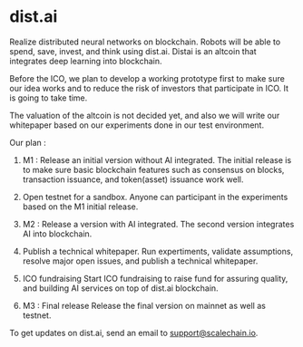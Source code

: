 # dist.ai

Realize distributed neural networks on blockchain. Robots will be able to spend, save, invest, and think using dist.ai.
Distai is an altcoin that integrates deep learning into blockchain. 

Before the ICO, we plan to develop a working prototype first to make sure our idea works and to reduce the risk of investors that participate in ICO. It is going to take time. 

The valuation of the altcoin is not decided yet, and also we will write our whitepaper based on our experiments done in our test environment.

Our plan :
1) M1 : Release an initial version without AI integrated.
The initial release is to make sure basic blockchain features such as consensus on blocks, transaction issuance, and token(asset) issuance work well. 

2) Open testnet for a sandbox.
Anyone can participant in the experiments based on the M1 initial release.

3) M2 : Release a version with AI integrated.
The second version integrates AI into blockchain.

4) Publish a technical whitepaper.
Run expertiments, validate assumptions, resolve major open issues, and publish a technical whitepaper.

5) ICO fundraising
Start ICO fundraising to raise fund for assuring quality, and building AI services on top of dist.ai blockchain. 

6) M3 : Final release
Release the final version on mainnet as well as testnet.

To get updates on dist.ai, send an email to support@scalechain.io.

